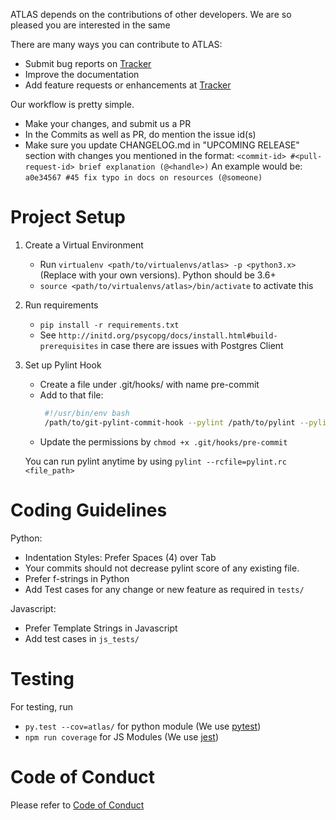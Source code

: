 ATLAS depends on the contributions of other developers.
We are so pleased you are interested in the same

There are many ways you can contribute to ATLAS:

- Submit bug reports on [Tracker]
- Improve the documentation
- Add feature requests or enhancements at [Tracker]

[Tracker]: https://jira.jtg.tools/secure/RapidBoard.jspa?projectKey=LT

Our workflow is pretty simple.
- Make your changes, and submit us a PR
- In the Commits as well as PR, do mention the issue id(s)
- Make sure you update CHANGELOG.md in "UPCOMING RELEASE" section with changes you mentioned in the format:
`<commit-id> #<pull-request-id> brief explanation (@<handle>)`
An example would be: `a0e34567 #45 fix typo in docs on resources (@someone)`


Project Setup
=============

1. Create a Virtual Environment
    - Run `virtualenv <path/to/virtualenvs/atlas> -p <python3.x>`
     (Replace <variables> with your own versions). Python should be 3.6+
    - `source <path/to/virtualenvs/atlas>/bin/activate` to activate this

2. Run requirements
    - `pip install -r requirements.txt`
    - See `http://initd.org/psycopg/docs/install.html#build-prerequisites` in case there are issues with Postgres Client

3. Set up Pylint Hook
    - Create a file under .git/hooks/ with name pre-commit
    - Add to that file:
       ```bash
        #!/usr/bin/env bash
        /path/to/git-pylint-commit-hook --pylint /path/to/pylint --pylintrc pylint.rc
       ```
    - Update the permissions by `chmod +x .git/hooks/pre-commit`

    You can run pylint anytime by using `pylint --rcfile=pylint.rc <file_path>`


Coding Guidelines
=================

Python:
- Indentation Styles: Prefer Spaces (4) over Tab
- Your commits should not decrease pylint score of any existing file.
- Prefer f-strings in Python
- Add Test cases for any change or new feature as required in `tests/`

Javascript:
- Prefer Template Strings in Javascript
- Add test cases in `js_tests/`


Testing
=======

For testing, run
- `py.test --cov=atlas/` for python module (We use [pytest](https://pytest.readthedocs.io/en/4.3.0/))
- `npm run coverage` for JS Modules (We use [jest](https://jestjs.io/docs/en/getting-started.html))


Code of Conduct
===============

Please refer to [Code of Conduct](CODE_OF_CONDUCT.md)
